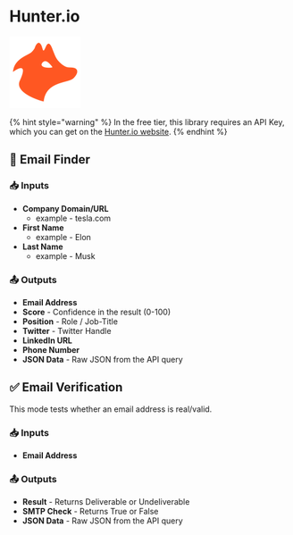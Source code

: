 # Hunter.io

![Find the email address of any professional with the most advanced email-finding tool.](../../.gitbook/assets/hunter_io.png)

{% hint style="warning" %}
In the free tier, this library requires an API Key, which you can get on the [Hunter.io website](https://hunter.io).
{% endhint %}

## 📧 Email Finder

### 📥 Inputs

* **Company Domain/URL**
  * example - tesla.com
* **First Name**
  * example - Elon
* **Last Name**
  * example - Musk

### 📤 Outputs

* **Email Address**
* **Score** - Confidence in the result \(0-100\)
* **Position** - Role / Job-Title
* **Twitter** - Twitter Handle
* **LinkedIn URL**
* **Phone Number**
* **JSON Data** - Raw JSON from the API query

## ✅ Email Verification

This mode tests whether an email address is real/valid.

### 📥 Inputs

* **Email Address**

### 📤 Outputs

* **Result** - Returns Deliverable or Undeliverable
* **SMTP Check** - Returns True or False
* **JSON Data** - Raw JSON from the API query

